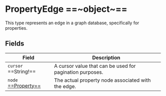# PropertyEdge ==~object~==

This type represents an edge in a graph database, specifically for properties. 

## Fields

| Field                              	| Description                                               	|
|------------------------------------	|-----------------------------------------------------------	|
| `cursor`  ==String!==                	| A cursor value that can be used for pagination purposes.  	|
| `node` [ ==Property== ](Property.md)  | The actual property node associated with the edge.         	|
